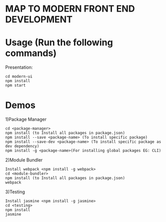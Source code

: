 # MAP TO MODERN FRONT END DEVELOPMENT
# Usage (Run the following commands)
Presentation:
```
cd modern-ui
npm install 
npm start
```
# Demos

1)Package Manager
```
cd <package-manager>
npm install (to Install all packages in package.json)
npm install --save <package-name> (To install specific package)
npm install --save-dev <package-name> (To install specific package as dev dependency)
npm install -g <package-name>(For installing global packages EG: CLI)
```
2)Module Bundler
```
Install webpack <npm install -g webpack>
cd <module-bundler>
npm install (to Install all packages in package.json)
webpack

```

3)Testing
```
Install jasmine <npm install -g jasmine>
cd <testing>
npm install
jasmine

```
